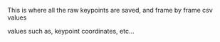 This is where all the raw keypoints are saved, and frame by frame csv values

values such as, keypoint coordinates, etc...